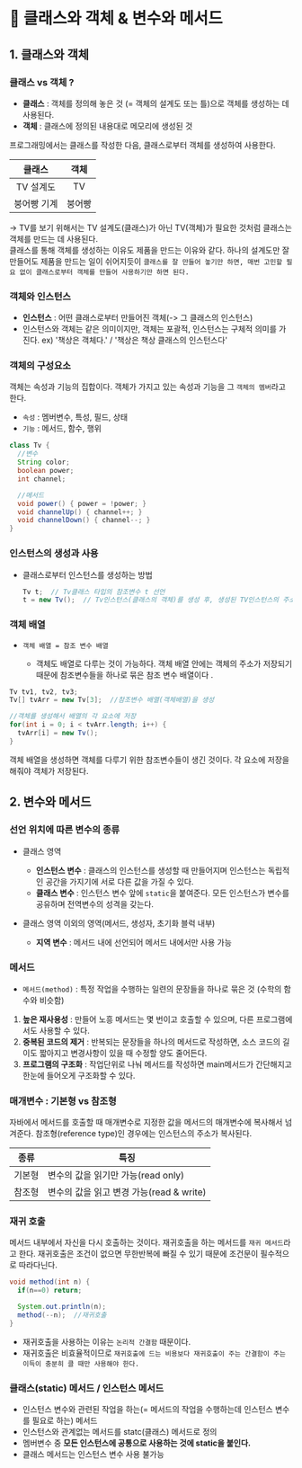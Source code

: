 # 📢 클래스와 객체 & 변수와 메서드 

## 1. 클래스와 객체 

### 클래스 vs 객체 ?

* **클래스** : 객체를 정의해 놓은 것 (= 객체의 설계도 또는 틀)으로 객체를 생성하는 데 사용된다.
* **객체** : 클래스에 정의된 내용대로 메모리에 생성된 것

프로그래밍에서는 클래스를 작성한 다음, 클래스로부터 객체를 생성하여 사용한다. 

|클래스|객체|
|:---:|:---:|
|TV 설계도|TV|
|붕어빵 기계|붕어빵|

-> TV를 보기 위해서는 TV 설계도(클래스)가 아닌 TV(객체)가 필요한 것처럼 클래스는 객체를 만드는 데 사용된다. 
<br>
클래스를 통해 객체를 생성하는 이유도 제품을 만드는 이유와 같다. 하나의 설계도만 잘 만들어도 제품을 만드는 일이 쉬어지듯이 `클래스를 잘 만들어 놓기만 하면, 매번 고민할 필요 없이 클래스로부터 객체를 만들어 사용하기만 하면 된다.`

### 객체와 인스턴스 
* **인스턴스** : 어떤 클래스로부터 만들어진 객체(-> 그 클래스의 인스턴스)
* 인스턴스와 객체는 같은 의미이지만, 객체는 포괄적, 인스턴스는 구체적 의미를 가진다.
ex) '책상은 객체다.' / '책상은 책상 클래스의 인스턴스다'
  
### 객체의 구성요소 
객체는 속성과 기능의 집합이다. 객체가 가지고 있는 속성과 기능을 그 `객체의 멤버`라고 한다. 
* `속성` : 멤버변수, 특성, 필드, 상태 
* `기능` : 메서드, 함수, 행위
  
```java
class Tv {
  //변수 
  String color;
  boolean power;
  int channel;

  //메서드
  void power() { power = !power; }
  void channelUp() { channel++; }
  void channelDown() { channel--; }
}
```
### 인스턴스의 생성과 사용 

* 클래스로부터 인스턴스를 생성하는 방법
  ```java
  Tv t;  // Tv클래스 타입의 참조변수 t 선언
  t = new Tv();  // Tv인스턴스(클래스의 객체)를 생성 후, 생성된 TV인스턴스의 주소를 t에 저장 
  ```
  
### 객체 배열 
-  `객체 배열 = 참조 변수 배열`
  
    - 객체도 배열로 다루는 것이 가능하다. 객체 배열 안에는 객체의 주소가 저장되기 때문에 참조변수들을 하나로 묶은 참조 변수 배열이다 .

```java
Tv tv1, tv2, tv3;
Tv[] tvArr = new Tv[3];  //참조변수 배열(객체배열)을 생성 

//객체를 생성해서 배열의 각 요소에 저장
for(int i = 0; i < tvArr.length; i++) {
  tvArr[i] = new Tv();
}
```
객체 배열을 생성하면 객체를 다루기 위한 참조변수들이 생긴 것이다. 각 요소에 저장을 해줘야 객체가 저장된다.


## 2. 변수와 메서드 

### 선언 위치에 따른 변수의 종류 
* 클래스 영역
    - **인스턴스 변수** : 클래스의 인스턴스를 생성할 때 만들어지며 인스턴스는 독립적인 공간을 가지기에 서로 다른 값을 가질 수 있다.
    - **클래스 변수** : 인스턴스 변수 앞에 `static`을 붙여준다. 모든 인스턴스가 변수를 공유하며 전역변수의 성격을 갖는다. 

* 클래스 영역 이외의 영역(메서드, 생성자, 초기화 블럭 내부) 
    - **지역 변수** : 메서드 내에 선언되어 메서드 내에서만 사용 가능

### 메서드

* `메서드(method)` : 특정 작업을 수행하는 일련의 문장들을 하나로 묶은 것 (수학의 함수와 비슷함) 

1. **높은 재사용성** : 만들어 노흥 메서드는 몇 번이고 호출할 수 있으며, 다른 프로그램에서도 사용할 수 있다.
2. **중복된 코드의 제거** : 반복되는 문장들을 하나의 메서드로 작성하면, 소스 코드의 길이도 짧아지고 변경사항이 있을 때 수정할 양도 줄어든다. 
3. **프로그램의 구조화** : 작업단위로 나눠 메서드를 작성하면 main메서드가 간단해지고 한눈에 들어오게 구조화할 수 있다. 


### 매개변수 : 기본형 vs 참조형 

자바에서 메서드를 호출할 때 매개변수로 지정한 값을 메서드의 매개변수에 복사해서 넘겨준다. 
참조형(reference type)인 경우에는 인스턴스의 주소가 복사된다. 

|종류|특징|
|:---:|---|
|기본형|변수의 값을 읽기만 가능(read only)|
|참조형|변수의 값을 읽고 변경 가능(read & write)|


### 재귀 호출
메서드 내부에서 자신을 다시 호출하는 것이다. 재귀호출을 하는 메서드를 `재귀 메서드`라고 한다. 
재귀호출은 조건이 없으면 무한반복에 빠질 수 있기 때문에 조건문이 필수적으로 따라다닌다. 

```java
void method(int n) {
  if(n==0) return;

  System.out.println(n);
  method(--n);  //재귀호출
}
```
* 재귀호출을 사용하는 이유는 `논리적 간결함` 때문이다.
* 재귀호출은 비효율적이므로 `재귀호출에 드는 비용보다 재귀호출이 주는 간결함이 주는 이득이 충분히 클 때만 사용해야 한다.` 

### 클래스(static) 메서드 / 인스턴스 메서드 

* 인스턴스 변수와 관련된 작업을 하는(= 메서드의 작업을 수행하는데 인스턴스 변수를 필요로 하는) 메서드 
* 인스턴스와 관계없는 메서드를 statc(클래스) 메서드로 정의
* 멤버변수 중 **모든 인스턴스에 공통으로 사용하는 것에 static을 붙인다.**
* 클래스 메서드는 인스턴스 변수 사용 불가능
  



